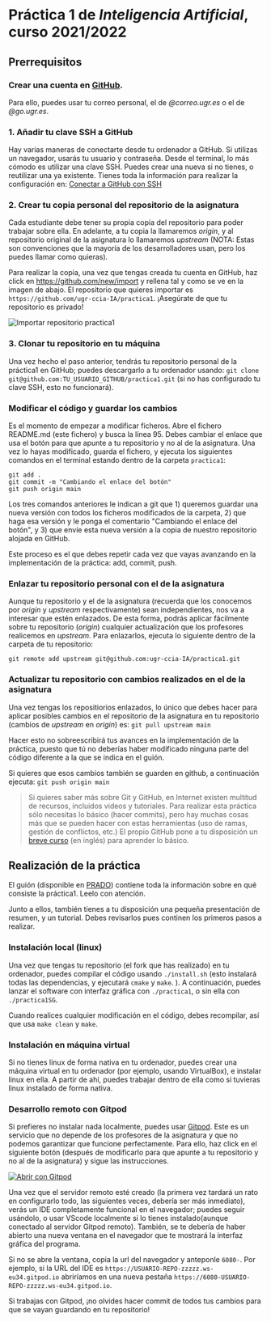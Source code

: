 # Práctica 1 de *Inteligencia Artificial*, curso 2021/2022


## Prerrequisitos

### Crear una cuenta en [GitHub](https://github.com/). 
Para ello, puedes usar tu correo personal, el de *@correo.ugr.es* o el de *@go.ugr.es*.


### 1. Añadir tu clave SSH a GitHub
Hay varias maneras de conectarte desde tu ordenador a GitHub. Si utilizas un navegador, usarás tu usuario y contraseña. Desde el terminal, lo más cómodo es utilizar una clave SSH. Puedes crear una nueva si no tienes, o reutilizar una ya existente. Tienes toda la información para realizar la configuración en: 
[Conectar a GitHub con SSH](https://docs.github.com/es/authentication/connecting-to-github-with-ssh)


### 2. Crear tu copia personal del repositorio de la asignatura
Cada estudiante debe tener su propia copia del repositorio para poder trabajar sobre ella. En adelante, a tu copia la llamaremos *origin*, y al repositorio original de la asignatura lo llamaremos *upstream* (NOTA: Estas son convenciones que la mayoría de los desarrolladores usan, pero los puedes llamar como quieras). 

Para realizar la copia, una vez que tengas creada tu cuenta en GitHub, haz click en <https://github.com/new/import> y rellena tal y como se ve en la imagen de abajo. El repositorio que quieres importar es `https://github.com/ugr-ccia-IA/practica1`. ¡Asegúrate de que tu repositorio es privado!

![Importar repositorio practica1](doc/img/import_new_repo.png)



<!-- 2. Hacer un *fork* del repositorio de la asignatura
GITHUB NO PERMITE HACER PRIVADO UN FORK DE UN REPOSITORIO PUBLICO, así que lo siguiente no nos vale.

Haciendo un fork, obtendrás tu copia personal del repositorio de la asignatura. Al ser tú el dueño, tendrás permiso para modificar los ficheros. Desde ese momento, tu fork (al que llamaremos *origin*) y el repositorio original (al que llamaremos *upstream*) son independientes.

Es importante en este punto que conviertas tu repositorio en privado para que sólo tú puedas verlo. -->




### 3. Clonar tu repositorio en tu máquina
Una vez hecho el paso anterior, tendrás tu repositorio personal de la práctica1 en GitHub; puedes descargarlo a tu ordenador usando:
`git clone git@github.com:TU_USUARIO_GITHUB/practica1.git` (si no has configurado tu clave SSH, esto no funcionará).


### Modificar el código y guardar los cambios
Es el momento de empezar a modificar ficheros. Abre el fichero README.md (este fichero) y busca la línea 95. Debes cambiar el enlace que usa el botón para que apunte a tu repositorio y no al de la asignatura.
Una vez lo hayas modificado, guarda el fichero, y ejecuta los siguientes comandos en el terminal estando dentro de la carpeta `practica1`:

```
git add . 
git commit -m "Cambiando el enlace del botón"
git push origin main 
```

Los tres comandos anteriores le indican a git que 1) queremos guardar una nueva versión con todos los ficheros modificados de la carpeta, 2) que haga esa versión y le ponga el comentario "Cambiando el enlace del botón", y 3) que envíe esta nueva versión a la copia de nuestro repositorio alojada en GitHub.

Este proceso es el que debes repetir cada vez que vayas avanzando en la implementación de la práctica: add, commit, push.



### Enlazar tu repositorio personal con el de la asignatura
Aunque tu repositorio y el de la asignatura (recuerda que los conocemos por *origin* y *upstream* respectivamente) sean independientes, nos va a interesar que estén enlazados. De esta forma, podrás aplicar fácilmente sobre tu repositorio (*origin*) cualquier actualización que los profesores realicemos en *upstream*. Para enlazarlos, ejecuta lo siguiente dentro de la carpeta de tu repositorio:

`git remote add upstream git@github.com:ugr-ccia-IA/practica1.git`


### Actualizar tu repositorio con cambios realizados en el de la asignatura
Una vez tengas los repositiorios enlazados, lo único que debes hacer para aplicar posibles cambios en el repositorio de la asignatura en tu repositorio (cambios de *upstream* en *origin*) es: `git pull upstream main`

Hacer esto no sobreescribirá tus avances en la implementación de la práctica, puesto que tú no deberías haber modificado ninguna parte del código diferente a la que se indica en el guión.

Si quieres que esos cambios también se guarden en github, a continuación ejecuta: `git push origin main`


> Si quieres saber más sobre Git y GitHub, en Internet existen multitud de recursos, incluidos videos y tutoriales. Para realizar esta práctica sólo necesitas lo básico (hacer commits), pero hay muchas cosas más que se pueden hacer con estas herramientas (uso de ramas, gestión de conflictos, etc.) 
El propio GitHub pone a tu disposición un [breve curso](https://classroom.github.com/a/W33pQ3pa) (en inglés) para aprender lo básico.


## Realización de la práctica
El guión (disponible en [PRADO](https://pradogrado2122.ugr.es/)) contiene toda la información sobre en qué consiste la práctica1. Leelo con atención.

Junto a ellos, también tienes a tu disposición una pequeña presentación de resumen, y un tutorial. Debes revisarlos pues continen los primeros pasos a realizar.


### Instalación local (linux)

Una vez que tengas tu repositorio (el fork que has realizado) en tu ordenador, puedes compilar el código usando `./install.sh` (esto instalará todas las dependencias, y ejecutará `cmake` y `make`. ).
A continuación, puedes lanzar el software con interfaz gráfica con `./practica1`, o sin ella con `./practica1SG`.

Cuando realices cualquier modificación en el código, debes recompilar, así que usa `make clean` y `make`.


### Instalación en máquina virtual
Si no tienes linux de forma nativa en tu ordenador, puedes crear una máquina virtual en tu ordenador (por ejemplo, usando VirtualBox), e instalar linux en ella. A partir de ahí, puedes trabajar dentro de ella como si tuvieras linux instalado de forma nativa.


### Desarrollo remoto con Gitpod
Si prefieres no instalar nada localmente, puedes usar [Gitpod](https://gitpod.io). Este es un servicio que no depende de los profesores de la asignatura y que no podemos garantizar que funcione perfectamente. Para ello, haz click en el siguiente botón (después de modificarlo para que apunte a tu repositorio y no al de la asignatura) y sigue las instrucciones.

<!-- IMPORTANTE: Debes cambiar en el siguiente enlace TUSUARIO por tu nombre de usuario en github!  -->
[![Abrir con Gitpod](https://gitpod.io/button/open-in-gitpod.svg)](https://gitpod.io/#https://github.com/TUSUARIO/practica1)

Una vez que el servidor remoto esté creado (la primera vez tardará un rato en configurarlo todo, las siguientes veces, debería ser más inmediato), verás un IDE completamente funcional en el navegador; puedes seguir usándolo, o usar VScode localmente si lo tienes instalado(aunque conectado al servidor Gitpod remoto). También, se te debería de haber abierto una nueva ventana en el navegador que te mostrará la interfaz gráfica del programa.

Si no se abre la ventana, copia la url del navegador y anteponle `6080-`. 
Por ejemplo, si la URL del IDE es `https://USUARIO-REPO-zzzzz.ws-eu34.gitpod.io` abriríamos en una nueva pestaña `https://6080-USUARIO-REPO-zzzzz.ws-eu34.gitpod.io`.


Si trabajas con Gitpod, ¡no olvides hacer commit de todos tus cambios para que se vayan guardando en tu repositorio!

